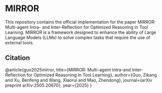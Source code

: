 # MIRROR

This repository contains the official implementation for the paper MIRROR: Multi-agent Intra- and Inter-Reflection for Optimized Reasoning in Tool Learning. MIRROR is a framework designed to enhance the ability of Large Language Models (LLMs) to solve complex tasks that require the use of external tools. 

## Citation
@article{guo2025mirror,
  title={MIRROR: Multi-agent Intra-and Inter-Reflection for Optimized Reasoning in Tool Learning},
  author={Guo, Zikang and Xu, Benfeng and Wang, Xiaorui and Mao, Zhendong},
  journal={arXiv preprint arXiv:2505.20670},
  year={2025}
}

